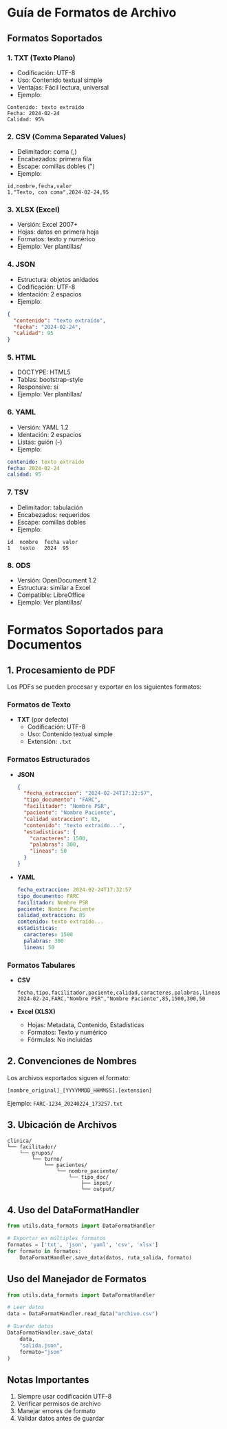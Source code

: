 # Guía de Formatos de Archivo

## Formatos Soportados

### 1. TXT (Texto Plano)
- Codificación: UTF-8
- Uso: Contenido textual simple
- Ventajas: Fácil lectura, universal
- Ejemplo:
```
Contenido: texto extraído
Fecha: 2024-02-24
Calidad: 95%
```

### 2. CSV (Comma Separated Values)
- Delimitador: coma (,)
- Encabezados: primera fila
- Escape: comillas dobles (")
- Ejemplo:
```csv
id,nombre,fecha,valor
1,"Texto, con coma",2024-02-24,95
```

### 3. XLSX (Excel)
- Versión: Excel 2007+
- Hojas: datos en primera hoja
- Formatos: texto y numérico
- Ejemplo: Ver plantillas/

### 4. JSON
- Estructura: objetos anidados
- Codificación: UTF-8
- Identación: 2 espacios
- Ejemplo:
```json
{
  "contenido": "texto extraído",
  "fecha": "2024-02-24",
  "calidad": 95
}
```

### 5. HTML
- DOCTYPE: HTML5
- Tablas: bootstrap-style
- Responsive: sí
- Ejemplo: Ver plantillas/

### 6. YAML
- Versión: YAML 1.2
- Identación: 2 espacios
- Listas: guión (-)
- Ejemplo:
```yaml
contenido: texto extraído
fecha: 2024-02-24
calidad: 95
```

### 7. TSV
- Delimitador: tabulación
- Encabezados: requeridos
- Escape: comillas dobles
- Ejemplo:
```tsv
id  nombre  fecha valor
1   texto   2024  95
```

### 8. ODS
- Versión: OpenDocument 1.2
- Estructura: similar a Excel
- Compatible: LibreOffice
- Ejemplo: Ver plantillas/

# Formatos Soportados para Documentos

## 1. Procesamiento de PDF
Los PDFs se pueden procesar y exportar en los siguientes formatos:

### Formatos de Texto
- **TXT** (por defecto)
  - Codificación: UTF-8
  - Uso: Contenido textual simple
  - Extensión: `.txt`

### Formatos Estructurados
- **JSON**
  ```json
  {
    "fecha_extraccion": "2024-02-24T17:32:57",
    "tipo_documento": "FARC",
    "facilitador": "Nombre PSR",
    "paciente": "Nombre Paciente",
    "calidad_extraccion": 85,
    "contenido": "texto extraído...",
    "estadisticas": {
      "caracteres": 1500,
      "palabras": 300,
      "lineas": 50
    }
  }
  ```

- **YAML**
  ```yaml
  fecha_extraccion: 2024-02-24T17:32:57
  tipo_documento: FARC
  facilitador: Nombre PSR
  paciente: Nombre Paciente
  calidad_extraccion: 85
  contenido: texto extraído...
  estadisticas:
    caracteres: 1500
    palabras: 300
    lineas: 50
  ```

### Formatos Tabulares
- **CSV**
  ```csv
  fecha,tipo,facilitador,paciente,calidad,caracteres,palabras,lineas
  2024-02-24,FARC,"Nombre PSR","Nombre Paciente",85,1500,300,50
  ```

- **Excel (XLSX)**
  - Hojas: Metadata, Contenido, Estadísticas
  - Formatos: Texto y numérico
  - Fórmulas: No incluidas

## 2. Convenciones de Nombres
Los archivos exportados siguen el formato:
```
[nombre_original]_[YYYYMMDD_HHMMSS].[extension]
```
Ejemplo: `FARC-1234_20240224_173257.txt`

## 3. Ubicación de Archivos
```
clinica/
└── facilitador/
    └── grupos/
        └── turno/
            └── pacientes/
                └── nombre_paciente/
                    └── tipo_doc/
                        ├── input/
                        └── output/
```

## 4. Uso del DataFormatHandler
```python
from utils.data_formats import DataFormatHandler

# Exportar en múltiples formatos
formatos = ['txt', 'json', 'yaml', 'csv', 'xlsx']
for formato in formatos:
    DataFormatHandler.save_data(datos, ruta_salida, formato)
```

## Uso del Manejador de Formatos

```python
from utils.data_formats import DataFormatHandler

# Leer datos
data = DataFormatHandler.read_data("archivo.csv")

# Guardar datos
DataFormatHandler.save_data(
    data,
    "salida.json",
    formato="json"
)
```

## Notas Importantes
1. Siempre usar codificación UTF-8
2. Verificar permisos de archivo
3. Manejar errores de formato
4. Validar datos antes de guardar

